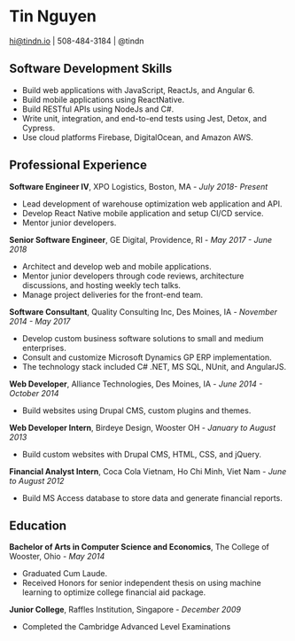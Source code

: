 # Tin Nguyen

hi@tindn.io | 508-484-3184 | @tindn

## Software Development Skills

- Build web applications with JavaScript, ReactJs, and Angular 6.
- Build mobile applications using ReactNative.
- Build RESTful APIs using NodeJs and C#.
- Write unit, integration, and end-to-end tests using Jest, Detox, and Cypress.
- Use cloud platforms Firebase, DigitalOcean, and Amazon AWS.

## Professional Experience

**Software Engineer IV**, XPO Logistics, Boston, MA - _July 2018- Present_

- Lead development of warehouse optimization web application and API.
- Develop React Native mobile application and setup CI/CD service.
- Mentor junior developers.

**Senior Software Engineer**, GE Digital, Providence, RI - _May 2017 - June 2018_

- Architect and develop web and mobile applications.
- Mentor junior developers through code reviews, architecture discussions, and hosting weekly tech talks.
- Manage project deliveries for the front-end team.

**Software Consultant**, Quality Consulting Inc, Des Moines, IA - _November 2014 - May 2017_

- Develop custom business software solutions to small and medium enterprises.
- Consult and customize Microsoft Dynamics GP ERP implementation.
- The technology stack included C# .NET, MS SQL, NUnit, and AngularJS.

**Web Developer**, Alliance Technologies, Des Moines, IA - _June 2014 - October 2014_

- Build websites using Drupal CMS, custom plugins and themes.

**Web Developer Intern**, Birdeye Design, Wooster OH - _January to August 2013_

- Build custom websites with Drupal CMS, HTML, CSS, and jQuery.

**Financial Analyst Intern**, Coca Cola Vietnam, Ho Chi Minh, Viet Nam - _June to August 2012_

- Build MS Access database to store data and generate financial reports.

## Education

**Bachelor of Arts in Computer Science and Economics**, The College of Wooster, Ohio - _May 2014_

- Graduated Cum Laude.
- Received Honors for senior independent thesis on using machine learning to optimize college financial aid package.

**Junior College**, Raffles Institution, Singapore - _December 2009_

- Completed the Cambridge Advanced Level Examinations
